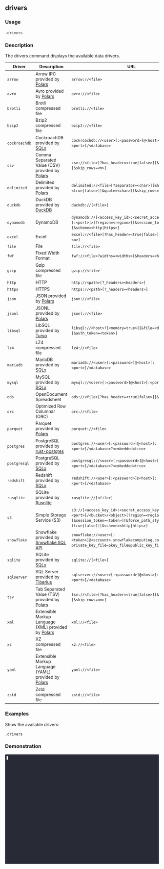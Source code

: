 ## drivers

### Usage

```text
.drivers
```

### Description

The drivers command displays the available data drivers.

| Driver        | Description                                                                                            | URL                                                                                                                                                                              |
|---------------|--------------------------------------------------------------------------------------------------------|----------------------------------------------------------------------------------------------------------------------------------------------------------------------------------|
| `arrow`       | Arrow IPC provided by [Polars](https://github.com/pola-rs/polars)                                      | `arrow://<file>`                                                                                                                                                                 |
| `avro`        | Avro provided by [Polars](https://github.com/pola-rs/polars)                                           | `avro://<file>`                                                                                                                                                                  |
| `brotli`      | Brotli compressed file                                                                                 | `brotli://<file>`                                                                                                                                                                |
| `bzip2`       | Bzip2 compressed file                                                                                  | `bzip2://<file>`                                                                                                                                                                 |
| `cockroachdb` | CockroachDB provided by [SQLx](https://github.com/launchbadge/sqlx)                                    | `cockroachdb://<user>[:<password>]@<host>[:<port>]/<database>`                                                                                                                   |
| `csv`         | Comma Separated Value (CSV) provided by [Polars](https://github.com/pola-rs/polars)                    | `csv://<file>[?has_header=<true\|false>][&quote=<char>][&skip_rows=<n>]`                                                                                                         |
| `delimited`   | Delimited provided by [Polars](https://github.com/pola-rs/polars)                                      | `delimited://<file>[?separator=<char>][&has_header=<true\|false>][&quote=<char>][&skip_rows=<n>]`                                                                                |
| `duckdb`      | DuckDB provided by [DuckDB](https://duckdb.org/)                                                       | `duckdb://[<file>]`                                                                                                                                                              |
| `dynamodb`    | DynamoDB                                                                                               | `dynamodb://[<access_key_id>:<secret_access_key>@]<host>[:<port>]>[?region=<region>][&session_token=<token>][&scheme=<http\|https>]`                                             |
| `excel`       | Excel                                                                                                  | `excel://<file>[?has_header=<true\|false>][&skip_rows=<n>]`                                                                                                                      |
| `file`        | File                                                                                                   | `file://<file>`                                                                                                                                                                  |
| `fwf`         | Fixed Width Format                                                                                     | `fwf://<file>?widths=<widths>[&headers=<headers>]`                                                                                                                               |
| `gzip`        | Gzip compressed file                                                                                   | `gzip://<file>`                                                                                                                                                                  |
| `http`        | HTTP                                                                                                   | `http://<path>[?_headers=<headers>]`                                                                                                                                             |
| `https`       | HTTPS                                                                                                  | `https://<path>[?_headers=<headers>]`                                                                                                                                            |
| `json`        | JSON provided by [Polars](https://github.com/pola-rs/polars)                                           | `json://<file>`                                                                                                                                                                  |
| `jsonl`       | JSONL provided by [Polars](https://github.com/pola-rs/polars)                                          | `jsonl://<file>`                                                                                                                                                                 |
| `libsql`      | LibSQL provided by [Turso](https://github.com/tursodatabase/libsql)                                    | `libsql://<host>?[<memory=true>][&file=<database_file>][&auth_token=<token>]`                                                                                                    |
| `lz4`         | LZ4 compressed file                                                                                    | `lz4://<file>`                                                                                                                                                                   |
| `mariadb`     | MariaDB provided by [SQLx](https://github.com/launchbadge/sqlx)                                        | `mariadb://<user>[:<password>]@<host>[:<port>]/<database>`                                                                                                                       |
| `mysql`       | MySQL provided by [SQLx](https://github.com/launchbadge/sqlx)                                          | `mysql://<user>[:<password>]@<host>[:<port>]/<database>`                                                                                                                         |
| `ods`         | OpenDocument Spreadsheet                                                                               | `ods://<file>[?has_header=<true\|false>][&skip_rows=<n>]`                                                                                                                        |
| `orc`         | Optimized Row Columnar (ORC)                                                                           | `orc://<file>`                                                                                                                                                                   |
| `parquet`     | Parquet provided by [Polars](https://github.com/pola-rs/polars)                                        | `parquet://<file>`                                                                                                                                                               |
| `postgres`    | PostgreSQL provided by [rust-postgres](https://github.com/sfackler/rust-postgres)                      | `postgres://<user>[:<password>]@<host>[:<port>]/<database>?<embedded=true>`                                                                                                      |
| `postgresql`  | PostgreSQL provided by [SQLx](https://github.com/launchbadge/sqlx)                                     | `postgresql://<user>[:<password>]@<host>[:<port>]/<database>?<embedded=true>`                                                                                                    |
| `redshift`    | Redshift provided by [SQLx](https://github.com/launchbadge/sqlx)                                       | `redshift://<user>[:<password>]@<host>[:<port>]/<database>`                                                                                                                      |
| `rusqlite`    | SQLite provided by [Rusqlite](https://github.com/rusqlite/rusqlite?tab=readme-ov-file#rusqlite)        | `rusqlite://[<file>]`                                                                                                                                                            |
| `s3`          | Simple Storage Service (S3)                                                                            | `s3://[<access_key_id>:<secret_access_key>@]<host>[:<port>]/<bucket>/<object>[?region=<region>][&session_token=<token>][&force_path_style=(true\|false)][&scheme=<http\|https>]` |
| `snowflake`   | Snowflake provided by [Snowflake SQL API](https://docs.snowflake.com/en/developer-guide/sql-api/index) | `snowflake://<user>[:<token>]@<account>.snowflakecomputing.com/[?private_key_file=pkey_file&public_key_file=pubkey_file]`                                                        |
| `sqlite`      | SQLite provided by [SQLx](https://github.com/launchbadge/sqlx)                                         | `sqlite://[<file>]`                                                                                                                                                              |
| `sqlserver`   | SQL Server provided by [Tiberius](https://github.com/prisma/tiberius)                                  | `sqlserver://<user>[:<password>]@<host>[:<port>]/<database>`                                                                                                                     |
| `tsv`         | Tab Separated Value (TSV) provided by [Polars](https://github.com/pola-rs/polars)                      | `tsv://<file>[?has_header=<true\|false>][&quote=<char>][&skip_rows=<n>]`                                                                                                         |
| `xml`         | Extensible Markup Language (XML) provided by [Polars](https://github.com/pola-rs/polars)               | `xml://<file>`                                                                                                                                                                   |
| `xz`          | XZ compressed file                                                                                     | `xz://<file>`                                                                                                                                                                    |
| `yaml`        | Extensible Markup Language (YAML) provided by [Polars](https://github.com/pola-rs/polars)              | `yaml://<file>`                                                                                                                                                                  |
| `zstd`        | Zstd compressed file                                                                                   | `zstd://<file>`                                                                                                                                                                  |

### Examples

Show the available drivers:

```text
.drivers
```

### Demonstration

![](./demo.gif)
